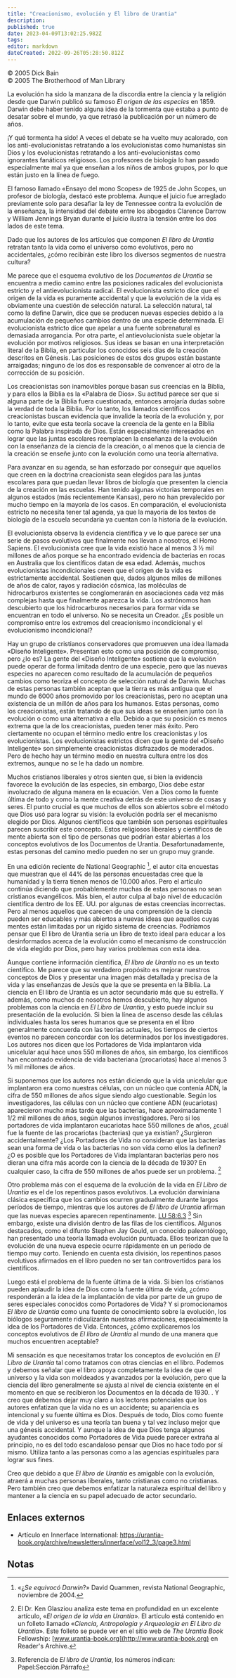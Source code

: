 ```yaml
---
title: "Creacionismo, evolución y El libro de Urantia"
description: 
published: true
date: 2023-04-09T13:02:25.982Z
tags: 
editor: markdown
dateCreated: 2022-09-26T05:28:50.812Z
---
```


<p class="v-card v-sheet theme--light grey lighten-3 px-2">© 2005 Dick Bain<br>© 2005 The Brotherhood of Man Library</p>

La evolución ha sido la manzana de la discordia entre la ciencia y la religión desde que Darwin publicó su famoso *El origen de las especies* en 1859. Darwin debe haber tenido alguna idea de la tormenta que estaba a punto de desatar sobre el mundo, ya que retrasó la publicación por un número de años.

¡Y qué tormenta ha sido! A veces el debate se ha vuelto muy acalorado, con los anti-evolucionistas retratando a los evolucionistas como humanistas sin Dios y los evolucionistas retratando a los anti-evolucionistas como ignorantes fanáticos religiosos. Los profesores de biología lo han pasado especialmente mal ya que enseñan a los niños de ambos grupos, por lo que están justo en la línea de fuego.

El famoso llamado «Ensayo del mono Scopes» de 1925 de John Scopes, un profesor de biología, destacó este problema. Aunque el juicio fue arreglado previamente solo para desafiar la ley de Tennessee contra la evolución de la enseñanza, la intensidad del debate entre los abogados Clarence Darrow y William Jennings Bryan durante el juicio ilustra la tensión entre los dos lados de este tema.

Dado que los autores de los artículos que componen *El libro de Urantia* retratan tanto la vida como el universo como evolutivos, pero no accidentales, ¿cómo recibirán este libro los diversos segmentos de nuestra cultura?

Me parece que el esquema evolutivo de los *Documentos de Urantia* se encuentra a medio camino entre las posiciones radicales del evolucionista estricto y el antievolucionista radical. El evolucionista estricto dice que el origen de la vida es puramente accidental y que la evolución de la vida es obviamente una cuestión de selección natural. La selección natural, tal como la define Darwin, dice que se producen nuevas especies debido a la acumulación de pequeños cambios dentro de una especie determinada. El evolucionista estricto dice que apelar a una fuente sobrenatural es demasiada arrogancia. Por otra parte, el antievolucionista suele objetar la evolución por motivos religiosos. Sus ideas se basan en una interpretación literal de la Biblia, en particular los conocidos seis días de la creación descritos en Génesis. Las posiciones de estos dos grupos están bastante arraigadas; ninguno de los dos es responsable de convencer al otro de la corrección de su posición.

Los creacionistas son inamovibles porque basan sus creencias en la Biblia, y para ellos la Biblia es la «Palabra de Dios». Su actitud parece ser que si alguna parte de la Biblia fuera cuestionada, entonces arrojaría dudas sobre la verdad de toda la Biblia. Por lo tanto, los llamados científicos creacionistas buscan evidencia que invalide la teoría de la evolución y, por lo tanto, evite que esta teoría socave la creencia de la gente en la Biblia como la Palabra inspirada de Dios. Están especialmente interesados ​​en lograr que las juntas escolares reemplacen la enseñanza de la evolución con la enseñanza de la ciencia de la creación, o al menos que la ciencia de la creación se enseñe junto con la evolución como una teoría alternativa.

Para avanzar en su agenda, se han esforzado por conseguir que aquellos que creen en la doctrina creacionista sean elegidos para las juntas escolares para que puedan llevar libros de biología que presenten la ciencia de la creación en las escuelas. Han tenido algunas victorias temporales en algunos estados (más recientemente Kansas), pero no han prevalecido por mucho tiempo en la mayoría de los casos. En comparación, el evolucionista estricto no necesita tener tal agenda, ya que la mayoría de los textos de biología de la escuela secundaria ya cuentan con la historia de la evolución.

El evolucionista observa la evidencia científica y ve lo que parece ser una serie de pasos evolutivos que finalmente nos llevan a nosotros, el Homo Sapiens. El evolucionista cree que la vida existió hace al menos 3 ½ mil millones de años porque se ha encontrado evidencia de bacterias en rocas en Australia que los científicos datan de esa edad. Además, muchos evolucionistas incondicionales creen que el origen de la vida es estrictamente accidental. Sostienen que, dados algunos miles de millones de años de calor, rayos y radiación cósmica, las moléculas de hidrocarburos existentes se conglomerarán en asociaciones cada vez más complejas hasta que finalmente aparezca la vida. Los astrónomos han descubierto que los hidrocarburos necesarios para formar vida se encuentran en todo el universo. No se necesita un Creador. ¿Es posible un compromiso entre los extremos del creacionismo incondicional y el evolucionismo incondicional?

Hay un grupo de cristianos conservadores que promueven una idea llamada «Diseño Inteligente». Presentan esto como una posición de compromiso, pero ¿lo es? La gente del «Diseño Inteligente» sostiene que la evolución puede operar de forma limitada dentro de una especie, pero que las nuevas especies no aparecen como resultado de la acumulación de pequeños cambios como teoriza el concepto de selección natural de Darwin. Muchas de estas personas también aceptan que la tierra es más antigua que el mundo de 6000 años promovido por los creacionistas, pero no aceptan una existencia de un millón de años para los humanos. Estas personas, como los creacionistas, están tratando de que sus ideas se enseñen junto con la evolución o como una alternativa a ella. Debido a que su posición es menos extrema que la de los creacionistas, pueden tener más éxito. Pero ciertamente no ocupan el término medio entre los creacionistas y los evolucionistas. Los evolucionistas estrictos dicen que la gente del «Diseño Inteligente» son simplemente creacionistas disfrazados de moderados. Pero de hecho hay un término medio en nuestra cultura entre los dos extremos, aunque no se le ha dado un nombre.

Muchos cristianos liberales y otros sienten que, si bien la evidencia favorece la evolución de las especies, sin embargo, Dios debe estar involucrado de alguna manera en la ecuación. Ven a Dios como la fuente última de todo y como la mente creativa detrás de este universo de cosas y seres. El punto crucial es que muchos de ellos son abiertos sobre el método que Dios usó para lograr su visión: la evolución podría ser el mecanismo elegido por Dios. Algunos científicos que también son personas espirituales parecen suscribir este concepto. Estos religiosos liberales y científicos de mente abierta son el tipo de personas que podrían estar abiertas a los conceptos evolutivos de los Documentos de Urantia. Desafortunadamente, estas personas del camino medio pueden no ser un grupo muy grande.

En una edición reciente de National Geographic [^1], el autor cita encuestas que muestran que el 44% de las personas encuestadas cree que la humanidad y la tierra tienen menos de 10.000 años. Pero el artículo continúa diciendo que probablemente muchas de estas personas no sean cristianos evangélicos. Más bien, el autor culpa al bajo nivel de educación científica dentro de los EE. UU. por algunas de estas creencias incorrectas. Pero al menos aquellos que carecen de una comprensión de la ciencia pueden ser educables y más abiertos a nuevas ideas que aquellos cuyas mentes están limitadas por un rígido sistema de creencias. Podríamos pensar que El libro de Urantia sería un libro de texto ideal para educar a los desinformados acerca de la evolución como el mecanismo de construcción de vida elegido por Dios, pero hay varios problemas con esta idea.

Aunque contiene información científica, *El libro de Urantia* no es un texto científico. Me parece que su verdadero propósito es mejorar nuestros conceptos de Dios y presentar una imagen más detallada y precisa de la vida y las enseñanzas de Jesús que la que se presenta en la Biblia. La ciencia en El libro de Urantia es un actor secundario más que su estrella. Y además, como muchos de nosotros hemos descubierto, hay algunos problemas con la ciencia en *El Libro de Urantia*, y esto puede incluir su presentación de la evolución. Si bien la línea de ascenso desde las células individuales hasta los seres humanos que se presenta en el libro generalmente concuerda con las teorías actuales, los tiempos de ciertos eventos no parecen concordar con los determinados por los investigadores. Los autores nos dicen que los Portadores de Vida implantaron vida unicelular aquí hace unos 550 millones de años, sin embargo, los científicos han encontrado evidencia de vida bacteriana (procariotas) hace al menos 3 ½ mil millones de años.

Si suponemos que los autores nos están diciendo que la vida unicelular que implantaron era como nuestras células, con un núcleo que contenía ADN, la cifra de 550 millones de años sigue siendo algo cuestionable. Según los investigadores, las células con un núcleo que contiene ADN (eucariotas) aparecieron mucho más tarde que las bacterias, hace aproximadamente 1 1/2 mil millones de años, según algunos investigadores. Pero si los portadores de vida implantaron eucariotas hace 550 millones de años, ¿cuál fue la fuente de las procariotas (bacterias) que ya existían? ¿Surgieron accidentalmente? ¿Los Portadores de Vida no consideran que las bacterias sean una forma de vida o las bacterias no son vida como ellos la definen? ¿O es posible que los Portadores de Vida implantaran bacterias pero nos dieran una cifra más acorde con la ciencia de la década de 1930? En cualquier caso, la cifra de 550 millones de años puede ser un problema. [^2]

Otro problema más con el esquema de la evolución de la vida en *El Libro de Urantia* es el de los repentinos pasos evolutivos. La evolución darwiniana clásica especifica que los cambios ocurren gradualmente durante largos períodos de tiempo, mientras que los autores de *El libro de Urantia* afirman que las nuevas especies aparecen repentinamente. [LU 58:6.3](/es/The_Urantia_Book/58#p6_3) [^3] Sin embargo, existe una división dentro de las filas de los científicos. Algunos destacados, como el difunto Stephen Jay Gould, un conocido paleontólogo, han presentado una teoría llamada evolución puntuada. Ellos teorizan que la evolución de una nueva especie ocurre rápidamente en un período de tiempo muy corto. Teniendo en cuenta esta división, los repentinos pasos evolutivos afirmados en el libro pueden no ser tan controvertidos para los científicos.

Luego está el problema de la fuente última de la vida. Si bien los cristianos pueden aplaudir la idea de Dios como la fuente última de vida, ¿cómo responderán a la idea de la implantación de vida por parte de un grupo de seres especiales conocidos como Portadores de Vida? Y si promocionamos *El libro de Urantia* como una fuente de conocimiento sobre la evolución, los biólogos seguramente ridiculizarán nuestras afirmaciones, especialmente la idea de los Portadores de Vida. Entonces, ¿cómo explicaremos los conceptos evolutivos de *El libro de Urantia* al mundo de una manera que muchos encuentren aceptable?

Mi sensación es que necesitamos tratar los conceptos de evolución en *El Libro de Urantia* tal como tratamos con otras ciencias en el libro. Podemos y debemos señalar que el libro apoya completamente la idea de que el universo y la vida son moldeados y avanzados por la evolución, pero que la ciencia del libro generalmente se ajusta al nivel de ciencia existente en el momento en que se recibieron los Documentos en la década de 1930. . Y creo que debemos dejar muy claro a los lectores potenciales que los autores enfatizan que la vida no es un accidente; su apariencia es intencional y su fuente última es Dios. Después de todo, Dios como fuente de vida y del universo es una teoría tan buena y tal vez incluso mejor que una génesis accidental. Y aunque la idea de que Dios tenga algunos ayudantes conocidos como Portadores de Vida puede parecer extraña al principio, no es del todo escandaloso pensar que Dios no hace todo por sí mismo. Utiliza tanto a las personas como a las agencias espirituales para lograr sus fines.

Creo que debido a que *El libro de Urantia* es amigable con la evolución, atraerá a muchas personas liberales, tanto cristianas como no cristianas. Pero también creo que debemos enfatizar la naturaleza espiritual del libro y mantener a la ciencia en su papel adecuado de actor secundario.

## Enlaces externos

- Artículo en Innerface International: https://urantia-book.org/archive/newsletters/innerface/vol12_3/page3.html

## Notas

[^1]: «¿*Se equivocó Darwin*?» David Quammen, revista National Geographic, noviembre de 2004.

[^2]: El Dr. Ken Glasziou analiza este tema en profundidad en un excelente artículo, «*El origen de la vida en Urantia*». El artículo está contenido en un folleto llamado «*Ciencia, Antropología y Arqueología en El Libro de Urantia*». Este folleto se puede ver en el sitio web de *The Urantia Book* Fellowship: [www.urantia-book.org](http://www.urantia-book.org) en Reader's Archive.

[^3]: Referencia de *El libro de Urantia*, los números indican: Papel:Sección.Párrafo

